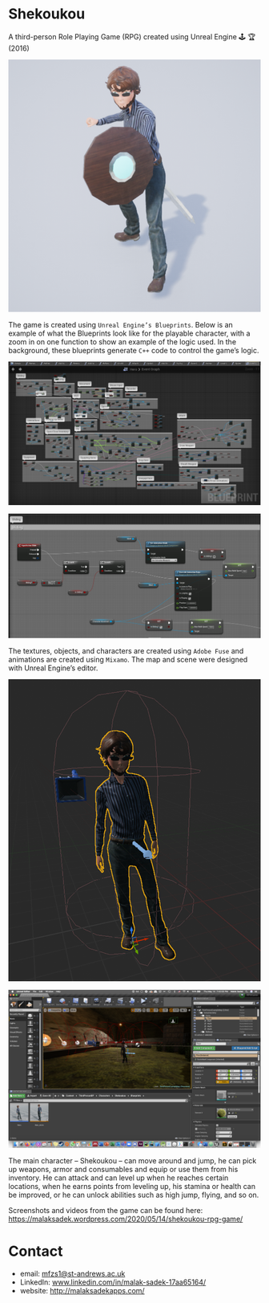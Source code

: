# Shekoukou
A third-person Role Playing Game (RPG) created using Unreal Engine 🕹 🏆 (2016)

![picture alt](https://github.com/MalakSadek/Shekoukou/blob/master/player.png "Output Report")

The game is created using `Unreal Engine’s Blueprints`. Below is an example of what the Blueprints look like for the playable character, with a zoom in on one function to show an example of the logic used. In the background, these blueprints generate `C++` code to control the game’s logic.


![picture alt](https://github.com/MalakSadek/Shekoukou/blob/master/blueprints.png "Output Report")

![picture alt](https://github.com/MalakSadek/Shekoukou/blob/master/sliding.png "Output Report")

The textures, objects, and characters are created using `Adobe Fuse` and animations are created using `Mixamo`. The map and scene were designed with Unreal Engine’s editor.

![picture alt](https://github.com/MalakSadek/Shekoukou/blob/master/playermodel.png "Output Report")

![picture alt](https://github.com/MalakSadek/Shekoukou/blob/master/ui.png "Output Report")

The main character – Shekoukou – can move around and jump, he can pick up weapons, armor and consumables and equip or use them from his inventory. He can attack and can level up when he reaches certain locations, when he earns points from leveling up, his stamina or health can be improved, or he can unlock abilities such as high jump, flying, and so on.

Screenshots and videos from the game can be found here: https://malaksadek.wordpress.com/2020/05/14/shekoukou-rpg-game/

# Contact

* email: mfzs1@st-andrews.ac.uk
* LinkedIn: www.linkedin.com/in/malak-sadek-17aa65164/
* website: http://malaksadekapps.com/

